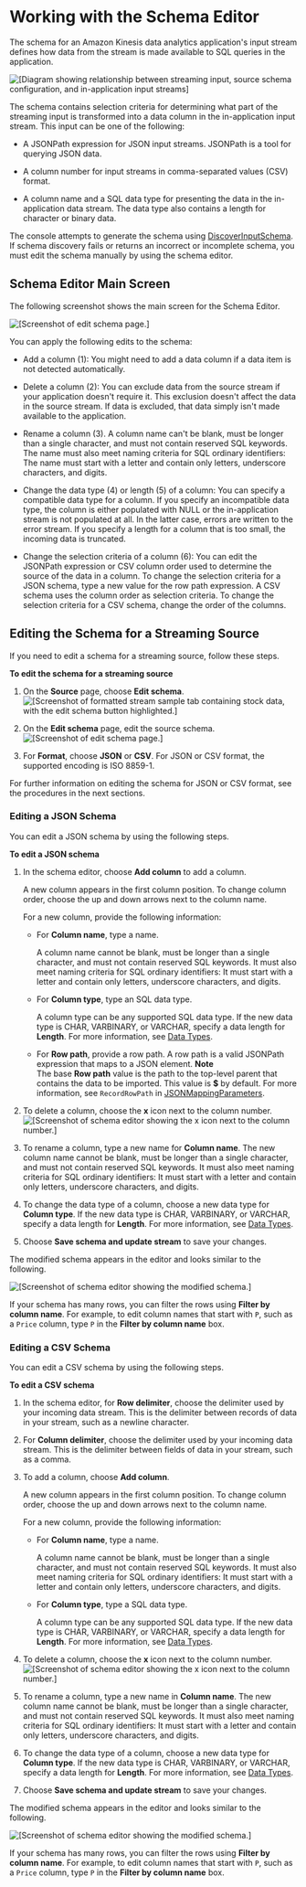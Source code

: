 # Working with the Schema Editor<a name="console-summary-edit-schema"></a>

The schema for an Amazon Kinesis data analytics application's input stream defines how data from the stream is made available to SQL queries in the application\. 

![\[Diagram showing relationship between streaming input, source schema configuration, and in-application input streams\]](http://docs.aws.amazon.com/kinesisanalytics/latest/dev/images/edit-schema-diagram.png)

The schema contains selection criteria for determining what part of the streaming input is transformed into a data column in the in\-application input stream\. This input can be one of the following: 

+ A JSONPath expression for JSON input streams\. JSONPath is a tool for querying JSON data\.

+ A column number for input streams in comma\-separated values \(CSV\) format\.

+ A column name and a SQL data type for presenting the data in the in\-application data stream\. The data type also contains a length for character or binary data\.

The console attempts to generate the schema using [DiscoverInputSchema](API_DiscoverInputSchema.md)\. If schema discovery fails or returns an incorrect or incomplete schema, you must edit the schema manually by using the schema editor\.

## Schema Editor Main Screen<a name="schema_editor"></a>

The following screenshot shows the main screen for the Schema Editor\.

![\[Screenshot of edit schema page.\]](http://docs.aws.amazon.com/kinesisanalytics/latest/dev/images/edit-schema-overview.png)

You can apply the following edits to the schema:

+ Add a column \(1\): You might need to add a data column if a data item is not detected automatically\.

+ Delete a column \(2\): You can exclude data from the source stream if your application doesn't require it\. This exclusion doesn't affect the data in the source stream\. If data is excluded, that data simply isn't made available to the application\.

+ Rename a column \(3\)\. A column name can't be blank, must be longer than a single character, and must not contain reserved SQL keywords\. The name must also meet naming criteria for SQL ordinary identifiers: The name must start with a letter and contain only letters, underscore characters, and digits\.

+ Change the data type \(4\) or length \(5\) of a column: You can specify a compatible data type for a column\. If you specify an incompatible data type, the column is either populated with NULL or the in\-application stream is not populated at all\. In the latter case, errors are written to the error stream\. If you specify a length for a column that is too small, the incoming data is truncated\.

+ Change the selection criteria of a column \(6\): You can edit the JSONPath expression or CSV column order used to determine the source of the data in a column\. To change the selection criteria for a JSON schema, type a new value for the row path expression\. A CSV schema uses the column order as selection criteria\. To change the selection criteria for a CSV schema, change the order of the columns\.

## Editing the Schema for a Streaming Source<a name="editing_schema"></a>

If you need to edit a schema for a streaming source, follow these steps\.

**To edit the schema for a streaming source**

1. On the **Source** page, choose **Edit schema**\.  
![\[Screenshot of formatted stream sample tab containing stock data, with the edit schema button highlighted.\]](http://docs.aws.amazon.com/kinesisanalytics/latest/dev/images/edit-schema-1.png)

1. On the **Edit schema** page, edit the source schema\.  
![\[Screenshot of edit schema page.\]](http://docs.aws.amazon.com/kinesisanalytics/latest/dev/images/edit-schema-0.png)

1. For **Format**, choose **JSON** or **CSV**\. For JSON or CSV format, the supported encoding is ISO 8859\-1\.

For further information on editing the schema for JSON or CSV format, see the procedures in the next sections\.

### Editing a JSON Schema<a name="edit_json_schema"></a>

You can edit a JSON schema by using the following steps\.

**To edit a JSON schema**

1. In the schema editor, choose **Add column** to add a column\. 

   A new column appears in the first column position\. To change column order, choose the up and down arrows next to the column name\. 

   For a new column, provide the following information:

   + For **Column name**, type a name\. 

     A column name cannot be blank, must be longer than a single character, and must not contain reserved SQL keywords\. It must also meet naming criteria for SQL ordinary identifiers: It must start with a letter and contain only letters, underscore characters, and digits\.

   + For **Column type**, type an SQL data type\. 

     A column type can be any supported SQL data type\. If the new data type is CHAR, VARBINARY, or VARCHAR, specify a data length for **Length**\. For more information, see [Data Types](http://docs.aws.amazon.com/kinesisanalytics/latest/sqlref/sql-reference-data-types.html)\.

   + For **Row path**, provide a row path\. A row path is a valid JSONPath expression that maps to a JSON element\. 
**Note**  
The base **Row path** value is the path to the top\-level parent that contains the data to be imported\. This value is **$** by default\. For more information, see `RecordRowPath` in [JSONMappingParameters](http://docs.aws.amazon.com/kinesisanalytics/latest/dev/API_JSONMappingParameters.html)\.

1. To delete a column, choose the **x** icon next to the column number\.  
![\[Screenshot of schema editor showing the x icon next to the column number.\]](http://docs.aws.amazon.com/kinesisanalytics/latest/dev/images/edit-schema-delete.png)

1. To rename a column, type a new name for **Column name**\. The new column name cannot be blank, must be longer than a single character, and must not contain reserved SQL keywords\. It must also meet naming criteria for SQL ordinary identifiers: It must start with a letter and contain only letters, underscore characters, and digits\.

1. To change the data type of a column, choose a new data type for **Column type**\. If the new data type is CHAR, VARBINARY, or VARCHAR, specify a data length for **Length**\. For more information, see [Data Types](http://docs.aws.amazon.com/kinesisanalytics/latest/sqlref/sql-reference-data-types.html)\.

1. Choose **Save schema and update stream** to save your changes\.

The modified schema appears in the editor and looks similar to the following\.

![\[Screenshot of schema editor showing the modified schema.\]](http://docs.aws.amazon.com/kinesisanalytics/latest/dev/images/edit-schema-2.png)

If your schema has many rows, you can filter the rows using **Filter by column name**\. For example, to edit column names that start with `P`, such as a `Price` column, type `P` in the **Filter by column name** box\.

### Editing a CSV Schema<a name="edit_csv_schema"></a>

You can edit a CSV schema by using the following steps\.

**To edit a CSV schema**

1. In the schema editor, for **Row delimiter**, choose the delimiter used by your incoming data stream\. This is the delimiter between records of data in your stream, such as a newline character\.

1. For **Column delimiter**, choose the delimiter used by your incoming data stream\. This is the delimiter between fields of data in your stream, such as a comma\.

1. To add a column, choose **Add column**\. 

   A new column appears in the first column position\. To change column order, choose the up and down arrows next to the column name\. 

   For a new column, provide the following information:

   + For **Column name**, type a name\. 

     A column name cannot be blank, must be longer than a single character, and must not contain reserved SQL keywords\. It must also meet naming criteria for SQL ordinary identifiers: It must start with a letter and contain only letters, underscore characters, and digits\.

   + For **Column type**, type a SQL data type\. 

     A column type can be any supported SQL data type\. If the new data type is CHAR, VARBINARY, or VARCHAR, specify a data length for **Length**\. For more information, see [Data Types](http://docs.aws.amazon.com/kinesisanalytics/latest/sqlref/sql-reference-data-types.html)\.

1. To delete a column, choose the **x** icon next to the column number\.  
![\[Screenshot of schema editor showing the x icon next to the column number.\]](http://docs.aws.amazon.com/kinesisanalytics/latest/dev/images/edit-schema-delete.png)

1. To rename a column, type a new name in **Column name**\. The new column name cannot be blank, must be longer than a single character, and must not contain reserved SQL keywords\. It must also meet naming criteria for SQL ordinary identifiers: It must start with a letter and contain only letters, underscore characters, and digits\.

1. To change the data type of a column, choose a new data type for **Column type**\. If the new data type is CHAR, VARBINARY, or VARCHAR, specify a data length for **Length**\. For more information, see [Data Types](http://docs.aws.amazon.com/kinesisanalytics/latest/sqlref/sql-reference-data-types.html)\.

1. Choose **Save schema and update stream** to save your changes\.

The modified schema appears in the editor and looks similar to the following\.

![\[Screenshot of schema editor showing the modified schema.\]](http://docs.aws.amazon.com/kinesisanalytics/latest/dev/images/edit-schema-3.png)

If your schema has many rows, you can filter the rows using **Filter by column name**\. For example, to edit column names that start with `P`, such as a `Price` column, type `P` in the **Filter by column name** box\.